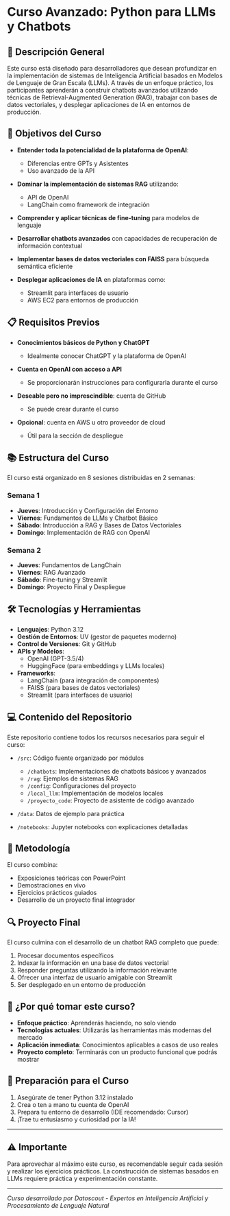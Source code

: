 # Curso Avanzado: Python para LLMs y Chatbots

## 🚀 Descripción General

Este curso está diseñado para desarrolladores que desean profundizar en la implementación de sistemas de Inteligencia Artificial basados en Modelos de Lenguaje de Gran Escala (LLMs). A través de un enfoque práctico, los participantes aprenderán a construir chatbots avanzados utilizando técnicas de Retrieval-Augmented Generation (RAG), trabajar con bases de datos vectoriales, y desplegar aplicaciones de IA en entornos de producción.

## 🎯 Objetivos del Curso

- **Entender toda la potencialidad de la plataforma de OpenAI**:
  - Diferencias entre GPTs y Asistentes
  - Uso avanzado de la API

- **Dominar la implementación de sistemas RAG** utilizando:
  - API de OpenAI
  - LangChain como framework de integración

- **Comprender y aplicar técnicas de fine-tuning** para modelos de lenguaje

- **Desarrollar chatbots avanzados** con capacidades de recuperación de información contextual

- **Implementar bases de datos vectoriales con FAISS** para búsqueda semántica eficiente

- **Desplegar aplicaciones de IA** en plataformas como:
  - Streamlit para interfaces de usuario
  - AWS EC2 para entornos de producción

## 📋 Requisitos Previos

- **Conocimientos básicos de Python y ChatGPT**
  - Idealmente conocer ChatGPT y la plataforma de OpenAI

- **Cuenta en OpenAI con acceso a API**
  - Se proporcionarán instrucciones para configurarla durante el curso

- **Deseable pero no imprescindible**: cuenta de GitHub
  - Se puede crear durante el curso

- **Opcional**: cuenta en AWS u otro proveedor de cloud
  - Útil para la sección de despliegue

## 📚 Estructura del Curso

El curso está organizado en 8 sesiones distribuidas en 2 semanas:

### Semana 1
- **Jueves**: Introducción y Configuración del Entorno
- **Viernes**: Fundamentos de LLMs y Chatbot Básico
- **Sábado**: Introducción a RAG y Bases de Datos Vectoriales
- **Domingo**: Implementación de RAG con OpenAI

### Semana 2
- **Jueves**: Fundamentos de LangChain
- **Viernes**: RAG Avanzado
- **Sábado**: Fine-tuning y Streamlit
- **Domingo**: Proyecto Final y Despliegue

## 🛠️ Tecnologías y Herramientas

- **Lenguajes**: Python 3.12
- **Gestión de Entornos**: UV (gestor de paquetes moderno)
- **Control de Versiones**: Git y GitHub
- **APIs y Modelos**:
  - OpenAI (GPT-3.5/4)
  - HuggingFace (para embeddings y LLMs locales)
- **Frameworks**:
  - LangChain (para integración de componentes)
  - FAISS (para bases de datos vectoriales)
  - Streamlit (para interfaces de usuario)

## 💻 Contenido del Repositorio

Este repositorio contiene todos los recursos necesarios para seguir el curso:

- `/src`: Código fuente organizado por módulos
  - `/chatbots`: Implementaciones de chatbots básicos y avanzados
  - `/rag`: Ejemplos de sistemas RAG
  - `/config`: Configuraciones del proyecto
  - `/local_llm`: Implementación de modelos locales
  - `/proyecto_code`: Proyecto de asistente de código avanzado

- `/data`: Datos de ejemplo para práctica

- `/notebooks`: Jupyter notebooks con explicaciones detalladas

## 🧩 Metodología

El curso combina:
- Exposiciones teóricas con PowerPoint
- Demostraciones en vivo
- Ejercicios prácticos guiados
- Desarrollo de un proyecto final integrador

## 🔍 Proyecto Final

El curso culmina con el desarrollo de un chatbot RAG completo que puede:
1. Procesar documentos específicos
2. Indexar la información en una base de datos vectorial
3. Responder preguntas utilizando la información relevante
4. Ofrecer una interfaz de usuario amigable con Streamlit
5. Ser desplegado en un entorno de producción

## 🌟 ¿Por qué tomar este curso?

- **Enfoque práctico**: Aprenderás haciendo, no solo viendo
- **Tecnologías actuales**: Utilizarás las herramientas más modernas del mercado
- **Aplicación inmediata**: Conocimientos aplicables a casos de uso reales
- **Proyecto completo**: Terminarás con un producto funcional que podrás mostrar

## 🚀 Preparación para el Curso

1. Asegúrate de tener Python 3.12 instalado
2. Crea o ten a mano tu cuenta de OpenAI
3. Prepara tu entorno de desarrollo (IDE recomendado: Cursor)
4. ¡Trae tu entusiasmo y curiosidad por la IA!

---

## ⚠️ Importante

Para aprovechar al máximo este curso, es recomendable seguir cada sesión y realizar los ejercicios prácticos. La construcción de sistemas basados en LLMs requiere práctica y experimentación constante.

---

*Curso desarrollado por Datoscout - Expertos en Inteligencia Artificial y Procesamiento de Lenguaje Natural*
